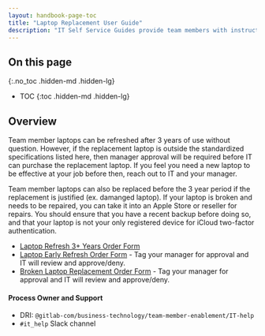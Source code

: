 ```yaml
---
layout: handbook-page-toc
title: "Laptop Replacement User Guide"
description: "IT Self Service Guides provide team members with instructions for frequently asked questions for installing, configuration, and troubleshooting your laptop or our tech stack applications."
---
```

<link rel="stylesheet" type="text/css" href="/stylesheets/biztech.css" />

## On this page
{:.no_toc .hidden-md .hidden-lg}

- TOC
{:toc .hidden-md .hidden-lg}

## Overview

Team member laptops can be refreshed after 3 years of use without question. However, if the replacement laptop is outside the standardized specifications listed here, then manager approval will be required before IT can purchase the replacement laptop. If you feel you need a new laptop to be effective at your job before then, reach out to IT and your manager.

Team member laptops can also be replaced before the 3 year period if the replacement is justified (ex. damanged laptop). If your laptop is broken and needs to be repaired, you can take it into an Apple Store or reseller for repairs. You should ensure that you have a recent backup before doing so, and that your laptop is not your only registered device for iCloud two-factor authentication.

- [Laptop Refresh 3+ Years Order Form](https://gitlab.com/gitlab-com/business-technology/team-member-enablement/issue-tracker/-/issues/new?issuable_template=Laptop_Refresh_Upgrade)
- [Laptop Early Refresh Order Form](https://gitlab.com/gitlab-com/business-technology/team-member-enablement/issue-tracker/-/issues/new?issuable_template=Laptop_Refresh_Upgrade) - Tag your manager for approval and IT will review and approve/deny.
- [Broken Laptop Replacement Order Form](https://gitlab.com/gitlab-com/business-technology/team-member-enablement/issue-tracker/-/issues/new?issuable_template=Laptop_Replacement) - Tag your manager for approval and IT will review and approve/deny.

#### Process Owner and Support

- DRI: `@gitlab-com/business-technology/team-member-enablement/IT-help`
- `#it_help` Slack channel

